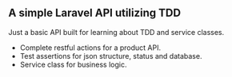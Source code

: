 ## A simple Laravel API utilizing TDD

Just a basic API built for learning about TDD and service classes.

- Complete restful actions for a product API.
- Test assertions for json structure, status and database.
- Service class for business logic.